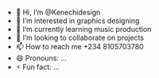 - 👋 Hi, I’m @Kenechidesign
- 👀 I’m interested in graphics designing
- 🌱 I’m currently learning music production
- 💞️ I’m looking to collaborate on projects
- 📫 How to reach me +234 8105703780
- 😄 Pronouns: ...
- ⚡ Fun fact: ...

<!---
Kenechidesign/Kenechidesign is a ✨ special ✨ repository because its `README.md` (this file) appears on your GitHub profile.
You can click the Preview link to take a look at your changes.
--->
